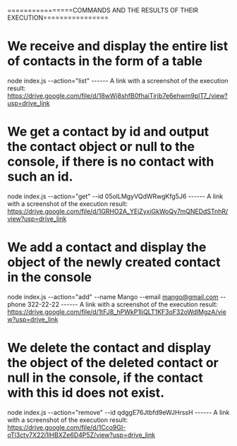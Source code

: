 ================COMMANDS AND THE RESULTS OF THEIR EXECUTION================

# We receive and display the entire list of contacts in the form of a table

node index.js --action="list" ------ A link with a screenshot of the execution result: https://drive.google.com/file/d/18wWj8shfB0fhaiTirjb7e6ehwm9plT7_/view?usp=drive_link

# We get a contact by id and output the contact object or null to the console, if there is no contact with such an id.

node index.js --action="get" --id 05olLMgyVQdWRwgKfg5J6 ------ A link with a screenshot of the execution result: https://drive.google.com/file/d/1GRHO2A_YEjZyxiGkWoQy7mQNEDdSTnhR/view?usp=drive_link

# We add a contact and display the object of the newly created contact in the console

node index.js --action="add" --name Mango --email mango@gmail.com --phone 322-22-22 ------ A link with a screenshot of the execution result: https://drive.google.com/file/d/1tFJ8_hPWkP1liQLT1KF3oF32oWdlMgzA/view?usp=drive_link

# We delete the contact and display the object of the deleted contact or null in the console, if the contact with this id does not exist.

node index.js --action="remove" --id qdggE76Jtbfd9eWJHrssH ------ A link with a screenshot of the execution result: https://drive.google.com/file/d/1Cco9GI-oTl3ctv7X22j1lHBXZe6D4P5Z/view?usp=drive_link
